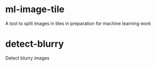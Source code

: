 # ml-image-tile
A tool to split images in tiles in preparation for machine learning work

# detect-blurry
Detect blurry images


##